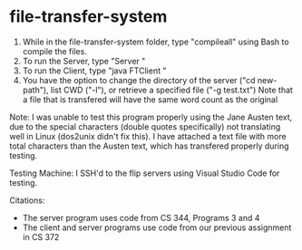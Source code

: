 # file-transfer-system
1. While in the file-transfer-system folder, type "compileall" using Bash to compile the files.
2. To run the Server, type "Server <PORT>"
3. To run the Client, type "java FTClient <HOST> <PORT>"
4. You have the option to change the directory of the server ("cd new-path"), list CWD ("-l"), or retrieve a specified file ("-g test.txt")
    Note that a file that is transfered will have the same word count as the original

Note: I was unable to test this program properly using the Jane Austen text, due to the special characters (double quotes specifically) not translating well in Linux (dos2unix didn't fix this).
    I have attached a text file with more total characters than the Austen text, which has transfered properly during testing.

Testing Machine: I SSH'd to the flip servers using Visual Studio Code for testing.

Citations: 
* The server program uses code from CS 344, Programs 3 and 4
* The client and server programs use code from our previous assignment in CS 372

